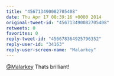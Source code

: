 ```yaml
---
title: "456713490082705408"
date: Thu Apr 17 08:39:16 +0000 2014
original-tweet-id: "456713490082705408"
retweets: 0
favorites: 0
reply-tweet-id: "456678364925796352"
reply-user-id: "34163"
reply-user-screen-name: "Malarkey"
---
```

<a href="https://twitter.com/Malarkey">@Malarkey</a> Thats brilliant!
